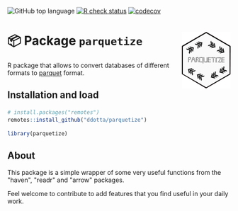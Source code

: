 <!-- badges: start -->
![GitHub top
language](https://img.shields.io/github/languages/top/ddotta/parquetize)
[![R check
status](https://github.com/ddotta/parquetize/workflows/R-CMD-check/badge.svg)](https://github.com/ddotta/fmtsas/actions/workflows/check-release.yaml)
[![codecov](https://codecov.io/gh/ddotta/parquetize/branch/main/graph/badge.svg?token=25MHI8O62M)](https://codecov.io/gh/ddotta/parquetize)
<!-- badges: end -->

:package: Package `parquetize` <img src="man/figures/hex_parquetize.png" width=110 align="right"/>
======================================

R package that allows to convert databases of different formats to [parquet](https://parquet.apache.org/) format.

## Installation and load

``` r
# install.packages("remotes")
remotes::install_github("ddotta/parquetize")
```

``` r
library(parquetize)
```

## About

This package is a simple wrapper of some very useful functions from the "haven", "readr" and "arrow" packages.

Feel welcome to contribute to add features that you find useful in your daily work.
